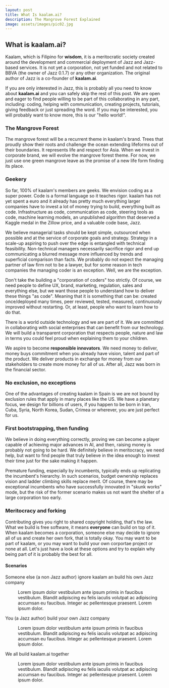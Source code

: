 ```yaml
---
layout: post
title: What Is kaalam.ai?
description: The Mangrove Forest Explained
image: assets/images/pic02.jpg
---
```


<h2>What is kaalam.ai?</h2>


Kaalam, which is Filipino for **wisdom**, it is a meritocratic society created around the development and commercial deployment of Jazz and Jazz-based services. It is not yet a corporation, not yet funded and not related to BBVA (the owner of Jazz 0.1.7) or any other organization. The original author of Jazz is a co-founder of <b>kaalam.ai</b>.

If you are only interested in Jazz, this is probably all you need to know about <b>kaalam.ai</b> and you can safely skip the rest of this post. We are open and eager to find people willing to be part of this collaborating in any part, including: coding, helping with communication, creating projects, tutorials, giving feedback or just spreading the word. If you may be interested, you will probably want to know more, this is our "hello world!".


<h3>The Mangrove Forest</h3>

The mangrove forest will be a recurrent theme in kaalam's brand. Trees that proudly show their roots and challenge the ocean extending lifeforms out of their boundaries. It represents life and respect for Asia. When we invest in corporate brand, we will evolve the mangrove forest theme. For now, we just use one green mangrove leave as the promise of a new life form finding its place.


<h3>Geekery</h3>

So far, 100% of kaalam's members are geeks. We envision coding as a super power. Code is a formal language so it teaches rigor. kaalam has not yet spent a euro and it already has pretty much everything larger companies have to invest a lot of money trying to build, everything built as code. Infrastructure as code, communication as code, steering tools as code, machine learning models, an unpublished algorithm that deserved a Kaggle medal in the Zillow price, and a valuable code base, Jazz. 

We believe managerial tasks should be kept simple, outsourced when possible and at the service of corporate goals and strategy. Strategy in a scale-up aspiring to push over the edge is entangled with technical feasibility. Non-technical managers necessarily sacrifice rigor and end up communicating a blurred message more influenced by trends and superficial comparison than facts. We probably do not expect the managing partner of law firm not to be a lawyer, but for some reason in tech companies the managing coder is an exception. Well, we are the exception.

Don't take the building a "corporation of coders" too strictly. Of course, we need people to define UX, brand, marketing, regulation, sales and everything else, but we want those people to understand how to deliver these things "as code". Meaning that it is something that can be: created once/deployed many times, peer reviewed, tested, measured, continuously improved without restarting. Or, at least, people who want to learn how to do that.

There is a world outside technology and we are part of it. We are committed in collaborating with social enterprises that can benefit from our technology. We will build a transparent corporation that respects people, nature and law in terms you could feel proud when explaining them to your children.

We aspire to become **responsible innovators**. We need money to deliver, money buys commitment when you already have vision, talent and part of the product. We deliver products in exchange for money from our stakeholders to create more money for all of us. After all, Jazz was born in the financial sector.


<h3>No exclusion, no exceptions</h3>

One of the advantages of creating kaalam in Spain is we are not bound by exclusion rules that apply in many places like the US. We have a planetary focus, we design for billions of users, if you happen to be born in Iran, Cuba, Syria, North Korea, Sudan, Crimea or wherever, you are just perfect for us.


<h3>First bootstrapping, then funding</h3>

We believe in doing everything correctly, proving we can become a player capable of achieving major advances in AI, and then, raising money is probably not going to be hard. We definitely believe in meritocracy, we need help, but want to find people that truly believe in the idea enough to invest their time just for the sake making it happen.
	
Premature funding, especially by incumbents, typically ends up replicating the incumbent's hierarchy. In such scenarios, budget ownership replaces vision and ladder climbing skills replace merit. Of course, there may be exceptional incumbents who have successfully innovated in "skunk works" mode, but the risk of the former scenario makes us not want the shelter of a large corporation too early.


<h3>Meritocracy and forking</h3>

Contributing gives you right to shared copyright holding, that's the law. What we build is free software, it means <b>everyone</b> can build on top of it. When  kaalam becomes a corporation, someone else may decide to ignore all of us and create her own fork, that is totally okay. You may want to be part of kaalam, or you may want to build your own corportae project or none at all. Let's just have a look at these options and try to explain why being part of it is probably the best for all.

<h4>Scenarios</h4>
<dl>
	<dt>Someone else (a non Jazz author) ignore kaalam an build his own Jazz company</dt>
	<dd>
		<p>Lorem ipsum dolor vestibulum ante ipsum primis in faucibus vestibulum. Blandit adipiscing eu felis iaculis volutpat ac adipiscing accumsan eu faucibus. Integer ac pellentesque praesent. Lorem ipsum dolor.</p>
	</dd>
	<dt>You (a Jazz author) build your own Jazz company</dt>
	<dd>
		<p>Lorem ipsum dolor vestibulum ante ipsum primis in faucibus vestibulum. Blandit adipiscing eu felis iaculis volutpat ac adipiscing accumsan eu faucibus. Integer ac pellentesque praesent. Lorem ipsum dolor.</p>
	</dd>
	<dt>We all build kaalam.ai together</dt>
	<dd>
		<p>Lorem ipsum dolor vestibulum ante ipsum primis in faucibus vestibulum. Blandit adipiscing eu felis iaculis volutpat ac adipiscing accumsan eu faucibus. Integer ac pellentesque praesent. Lorem ipsum dolor.</p>
	</dd>
</dl>

